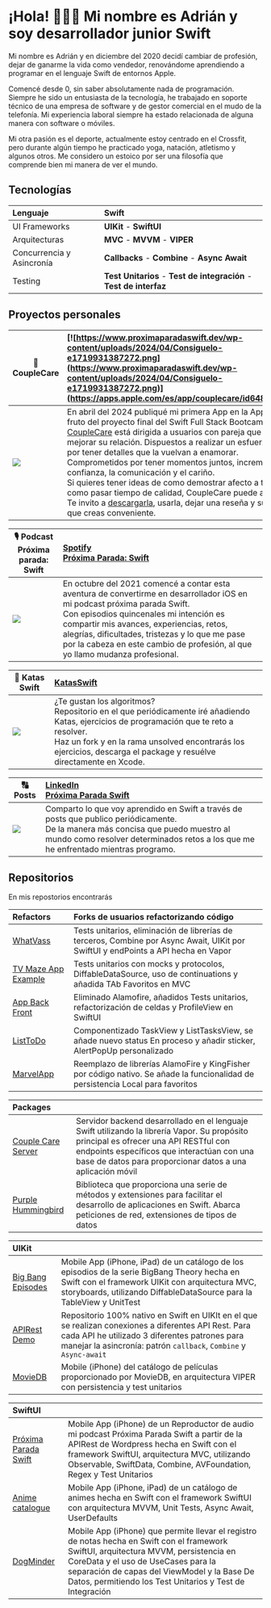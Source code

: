 # ¡Hola! 🙋🏻‍♂️ Mi nombre es Adrián y soy desarrollador junior Swift

Mi nombre es Adrián y en diciembre del 2020 decidí cambiar de profesión, dejar de ganarme la vida como vendedor, renovándome aprendiendo a programar en el lenguaje Swift de entornos Apple.

Comencé desde 0, sin saber absolutamente nada de programación. Siempre he sido un entusiasta de la tecnología, he trabajado en soporte técnico de una empresa de software y de gestor comercial en el mudo de la telefonía. Mi experiencia laboral siempre ha estado relacionada de alguna manera con software o móviles. 

Mi otra pasión es el deporte, actualmente estoy centrado en el Crossfit, pero durante algún tiempo he practicado yoga, natación, atletismo y algunos otros. Me considero un estoico por ser una filosofía que comprende bien mi manera de ver el mundo.


## Tecnologías
|Lenguaje| **Swift**| 
|:--------|:-------|
|UI Frameworks| **UIKit** - **SwiftUI**|
|Arquitecturas| **MVC** - **MVVM** - **VIPER**|
|Concurrencia y Asincronía| **Callbacks** - **Combine** - **Async Await**|
|Testing| **Test Unitarios** - **Test de integración** - **Test de interfaz**|

## Proyectos personales

|**🩶 CoupleCare**| [![https://www.proximaparadaswift.dev/wp-content/uploads/2024/04/Consiguelo-e1719931387272.png](https://www.proximaparadaswift.dev/wp-content/uploads/2024/04/Consiguelo-e1719931387272.png)](https://apps.apple.com/es/app/couplecare/id6480206315)|
|------|:---|
|[![](https://www.proximaparadaswift.dev/wp-content/uploads/2024/03/196.png)](https://apps.apple.com/es/app/couplecare/id6480206315) |En abril del 2024 publiqué mi primera App en la AppStore, fruto del proyecto final del Swift Full Stack Bootcamp 2023.<br> [CoupleCare](https://apps.apple.com/es/app/couplecare/id6480206315) está dirigida a usuarios con pareja que deseen mejorar su relación. Dispuestos a realizar un esfuerzo diario por tener detalles que la vuelvan a enamorar.<br>Comprometidos por tener momentos juntos, incrementar confianza, la comunicación y el cariño.<br>Si quieres tener ideas de como demostrar afecto a tu pareja y como pasar tiempo de calidad, CoupleCare puede ayudarte.<br>Te invito a [descargarla](https://apps.apple.com/es/app/couplecare/id6480206315), usarla, dejar una reseña y sugerirme lo que creas conveniente.|


|**🎙️ Podcast <br>Próxima parada: Swift**| [Spotify](https://podcasters.spotify.com/pod/show/adrintro)<br>[Próxima Parada: Swift](https://www.proximaparadaswift.dev/episodios-podcast/)|
|------|:---|
|![](https://www.proximaparadaswift.dev/wp-content/uploads/2024/06/8466462E-6E98-4376-B4C8-AF7882AD9ED7_1_105_c-e1719930169596.jpeg)|En octubre del 2021 comencé a contar esta aventura de convertirme en desarrollador iOS en mi podcast próxima parada Swift.<br>Con episodios quincenales mi intención es compartir mis avances, experiencias, retos, alegrías, dificultades, tristezas y lo que me pase por la cabeza en este cambio de profesión, al que yo llamo mudanza profesional.|

|🥋 Katas Swift|[KatasSwift](https://github.com/airaizos/KatasSwift)|
|------|:---|
|![](https://www.proximaparadaswift.dev/wp-content/uploads/2023/09/swiftLogo-e1719931235244.png)|¿Te gustan los algoritmos?<br>Repositorio en el que periódicamente iré añadiendo Katas, ejercicios de programación que te reto a resolver.<br> Haz un fork y en la rama unsolved encontrarás los ejercicios, descarga el package y resuélve directamente en Xcode.

|**🔠 Posts**|[LinkedIn](https://www.linkedin.com/in/airaizos/recent-activity/all/)<br>[Próxima Parada Swift](https://www.proximaparadaswift.dev/posts/)
|------|:---|
|![](https://www.proximaparadaswift.dev/wp-content/uploads/2023/09/airaizos_icon_logo_of_a_diary_written_with_programming_language_c2694e43-2cf0-4a88-90ea-26ee071fcccd-1-e1719931216102.png)|Comparto lo que voy aprendido en Swift a través de posts que publico periódicamente. <br>De la manera más concisa que puedo muestro al mundo como resolver determinados retos a los que me he enfrentado mientras programo.|

## Repositorios

En mis repostorios encontrarás

|**Refactors**|Forks de usuarios refactorizando código|
|:------|:---|
|[WhatVass](https://github.com/airaizos/PablomarkeWhatVass)|Tests unitarios, eliminación de librerías de terceros, Combine por Async Await, UIKit por SwiftUI y endPoints a API hecha en Vapor|
|[TV Maze App Example](https://github.com/airaizos/JoseiOSdev_TvmazeAppExample)|Tests unitarios con mocks y protocolos, DiffableDataSource, uso de continuations y añadida TAb Favoritos en MVC|
|[App Back Front](https://github.com/airaizos/LucasnspAppBackFront)| Eliminado Alamofire, añadidos Tests unitarios, refactorización de celdas y ProfileView en SwiftUI|
|[ListToDo](https://github.com/airaizos/PopitusListToDo)|Componentizado TaskView y ListTasksView, se añade nuevo status En proceso y añadir sticker, AlertPopUp personalizado|
|[MarvelApp](https://github.com/airaizos/PablomarkeMarvelApp)|Reemplazo de librerías AlamoFire y KingFisher por código nativo. Se añade la funcionalidad de persistencia Local para favoritos|

|**Packages**||
|:------|:---|
|[Couple Care Server](https://github.com/airaizos/CoupleCareServer)|Servidor backend desarrollado en el lenguaje Swift utilizando la librería Vapor. Su propósito principal es ofrecer una API RESTful con endpoints específicos que interactúan con una base de datos para proporcionar datos a una aplicación móvil|
|[Purple Hummingbird](https://github.com/airaizos/PurpleHummingbird)|Biblioteca que proporciona una serie de métodos y extensiones para facilitar el desarrollo de aplicaciones en Swift. Abarca peticiones de red, extensiones de tipos de datos|

|**UIKit**| |
|:------|:---|
|[Big Bang Episodes](https://github.com/airaizos/BigBangUIKit)|Mobile App (iPhone, iPad) de un catálogo de los episodios de la serie BigBang Theory hecha en Swift con el framework UIKit con arquitectura MVC, storyboards, utilizando DiffableDataSource para la TableView y UnitTest|
|[APIRest Demo](https://github.com/airaizos/APIRestDemo)|Repositorio 100% nativo en Swift en UIKIt en el que se realizan conexiones a diferentes API Rest. Para cada API he utilizado 3 diferentes patrones para manejar la asincronía: patrón `callback`, `Combine` y `Async-await`|
|[MovieDB](https://github.com/airaizos/adrianMovieDB)|Mobile (iPhone) del catálogo de películas proporcionado por MovieDB, en arquitectura VIPER con persistencia y test unitarios|


|**SwiftUI**| |
|:------|:---|
|[Próxima Parada Swift](https://github.com/airaizos/PodcastProximaParadaSwift)|Mobile App (iPhone) de un Reproductor de audio mi podcast Próxima Parada Swift a partir de la APIRest de Wordpress hecha en Swift con el framework SwiftUI, arquitectura MVC, utilizando Observable, SwiftData, Combine, AVFoundation, Regex y Test Unitarios|
|[Anime catalogue](https://github.com/airaizos/AnimeCatalogue_SwiftUI)|Mobile App (iPhone, iPad) de un catálogo de animes hecha en Swift con el framework SwiftUI con arquitectura MVVM, Unit Tests, Async Await, UserDefaults|
|[DogMinder](https://github.com/airaizos/DogMinder)|Mobile App (iPhone) que permite llevar el registro de notas hecha en Swift con el framework SwiftUI, arquitectura MVVM, persistencia en CoreData y el uso de UseCases para la separación de capas del ViewModel y la Base De Datos, permitiendo los Test Unitarios y Test de Integración|

